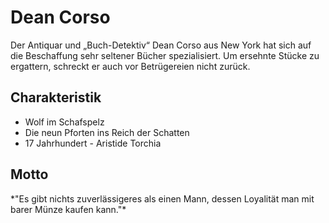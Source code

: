 # Dean Corso

Der Antiquar und „Buch-Detektiv“ Dean Corso aus New York hat sich auf die Beschaffung sehr seltener Bücher spezialisiert. Um ersehnte Stücke zu ergattern, schreckt er auch vor Betrügereien nicht zurück.

## Charakteristik

* Wolf im Schafspelz
* Die neun Pforten ins Reich der Schatten
* 17 Jahrhundert - Aristide Torchia

## Motto
\*"Es gibt nichts zuverlässigeres als einen Mann, dessen Loyalität man mit barer Münze kaufen kann."\*
